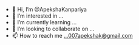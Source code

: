 - 👋 Hi, I’m @ApekshaKanpariya
- 👀 I’m interested in ...
- 🌱 I’m currently learning ...
- 💞️ I’m looking to collaborate on ...
- 📫 How to reach me ...007apekshak@gmail.com

<!---
ApekshaKanpariya/ApekshaKanpariya is a ✨ special ✨ repository because its `README.md` (this file) appears on your GitHub profile.
You can click the Preview link to take a look at your changes.
--->
